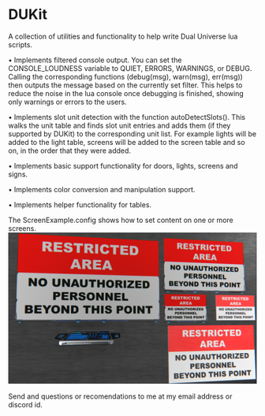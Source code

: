 # DUKit
A collection of utilities and functionality to help write Dual Universe lua scripts.

• Implements filtered console output. You can set the CONSOLE_LOUDNESS variable to QUIET, ERRORS, WARNINGS, or DEBUG. Calling the corresponding
functions (debug(msg), warn(msg), err(msg)) then outputs the message based on the currently set filter. This helps to reduce the noise in the
lua console once debugging is finished, showing only warnings or errors to the users.

• Implements slot unit detection with the function autoDetectSlots(). This walks the unit table and finds slot unit entries and adds them (if they
supported by DUKit) to the corresponding unit list. For example lights will be added to the light table, screens will be added to the screen table
and so on, in the order that they were added.

• Implements basic support functionality for doors, lights, screens and signs.

• Implements color conversion and manipulation support.

• Implements helper functionality for tables.

The ScreenExample.config shows how to set content on one or more screens.
![](https://github.com/Dahvram/DUKit/blob/main/ScreenExample.png)

Send and questions or recomendations to me at my email address or discord id.
